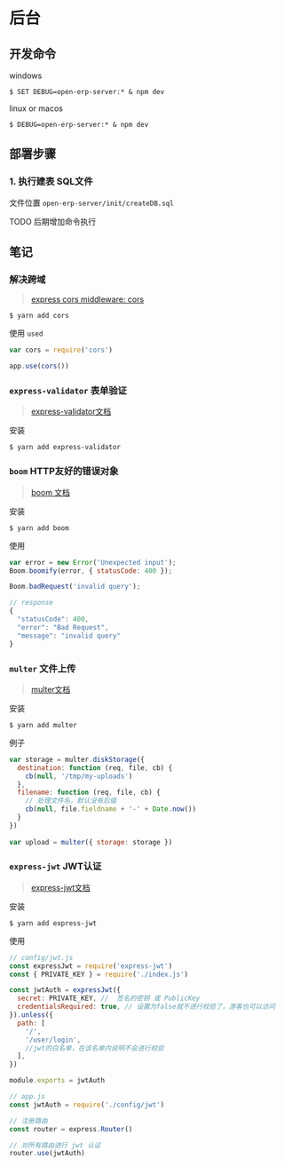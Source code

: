 # 后台

## 开发命令

windows
``` shell
$ SET DEBUG=open-erp-server:* & npm dev
```

linux or macos
``` shell
$ DEBUG=open-erp-server:* & npm dev
```

## 部署步骤

### 1. 执行建表 SQL文件

文件位置 `open-erp-server/init/createDB.sql`

TODO 后期增加命令执行

## 笔记

### 解决跨域
> [express cors middleware: cors](https://expressjs.com/en/resources/middleware/cors.html)

``` shell
$ yarn add cors
```
使用 `used`
``` javascript
var cors = require('cors')

app.use(cors())
```

### `express-validator` 表单验证
> [express-validator文档](https://express-validator.github.io/docs/)

安装

``` shell
$ yarn add express-validator
```

### `boom` HTTP友好的错误对象
> [boom 文档](https://www.npmjs.com/package/boom)

安装

``` shell
$ yarn add boom
```

使用
``` javascript
var error = new Error('Unexpected input');
Boom.boomify(error, { statusCode: 400 });

Boom.badRequest('invalid query');

// response
{
  "statusCode": 400,
  "error": "Bad Request",
  "message": "invalid query"
}
```

### `multer` 文件上传
> [multer文档](https://www.npmjs.com/package/multer)

安装

``` shell
$ yarn add multer
```

例子
``` javascript
var storage = multer.diskStorage({
  destination: function (req, file, cb) {
    cb(null, '/tmp/my-uploads')
  },
  filename: function (req, file, cb) {
    // 处理文件名，默认没有后缀
    cb(null, file.fieldname + '-' + Date.now())
  }
})
 
var upload = multer({ storage: storage })
```

### `express-jwt` JWT认证
> [express-jwt文档]()

安装
``` shell
$ yarn add express-jwt
```

使用
``` javascript
// config/jwt.js
const expressJwt = require('express-jwt')
const { PRIVATE_KEY } = require('./index.js')

const jwtAuth = expressJwt({
  secret: PRIVATE_KEY, //  签名的密钥 或 PublicKey
  credentialsRequired: true, // 设置为false就不进行校验了，游客也可以访问
}).unless({
  path: [
    '/',
    '/user/login',
    //jwt的白名单，在该名单内说明不会进行校验
  ],
})

module.exports = jwtAuth
```

``` javascript 
// app.js
const jwtAuth = require('./config/jwt')

// 注册路由
const router = express.Router()

// 对所有路由进行 jwt 认证
router.use(jwtAuth)
```